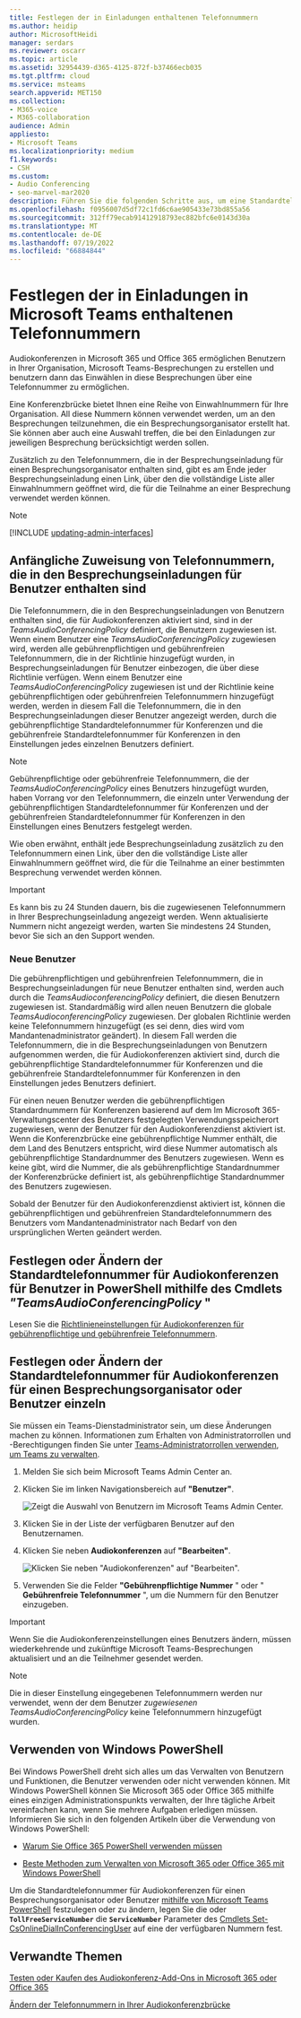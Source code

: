 ```yaml
---
title: Festlegen der in Einladungen enthaltenen Telefonnummern
ms.author: heidip
author: MicrosoftHeidi
manager: serdars
ms.reviewer: oscarr
ms.topic: article
ms.assetid: 32954439-d365-4125-872f-b37466ecb035
ms.tgt.pltfrm: cloud
ms.service: msteams
search.appverid: MET150
ms.collection:
- M365-voice
- M365-collaboration
audience: Admin
appliesto:
- Microsoft Teams
ms.localizationpriority: medium
f1.keywords:
- CSH
ms.custom:
- Audio Conferencing
- seo-marvel-mar2020
description: Führen Sie die folgenden Schritte aus, um eine Standardtelefonnummer für Anrufer für die Teilnahme an einer Microsoft Teams-Besprechung zu erstellen.
ms.openlocfilehash: f0956007d5df72c1fd6c6ae905433e73bd855a56
ms.sourcegitcommit: 312ff79ecab91412918793ec882bfc6e0143d30a
ms.translationtype: MT
ms.contentlocale: de-DE
ms.lasthandoff: 07/19/2022
ms.locfileid: "66884844"
---
```

# <a name="set-the-phone-numbers-included-on-invites-in-microsoft-teams"></a>Festlegen der in Einladungen in Microsoft Teams enthaltenen Telefonnummern

Audiokonferenzen in Microsoft 365 und Office 365 ermöglichen Benutzern in Ihrer Organisation, Microsoft Teams-Besprechungen zu erstellen und benutzern dann das Einwählen in diese Besprechungen über eine Telefonnummer zu ermöglichen.

Eine Konferenzbrücke bietet Ihnen eine Reihe von Einwahlnummern für Ihre Organisation. All diese Nummern können verwendet werden, um an den Besprechungen teilzunehmen, die ein Besprechungsorganisator erstellt hat. Sie können aber auch eine Auswahl treffen, die bei den Einladungen zur jeweiligen Besprechung berücksichtigt werden sollen.

Zusätzlich zu den Telefonnummern, die in der Besprechungseinladung für einen Besprechungsorganisator enthalten sind, gibt es am Ende jeder Besprechungseinladung einen Link, über den die vollständige Liste aller Einwahlnummern geöffnet wird, die für die Teilnahme an einer Besprechung verwendet werden können.

> [!NOTE]
> [!INCLUDE [updating-admin-interfaces](includes/updating-admin-interfaces.md)]

## <a name="initial-assignment-of-phone-numbers-that-are-included-in-the-meeting-invites-for-users"></a>Anfängliche Zuweisung von Telefonnummern, die in den Besprechungseinladungen für Benutzer enthalten sind

Die Telefonnummern, die in den Besprechungseinladungen von Benutzern enthalten sind, die für Audiokonferenzen aktiviert sind, sind in der *TeamsAudioConferencingPolicy* definiert, die Benutzern zugewiesen ist. Wenn einem Benutzer eine *TeamsAudioConferencingPolicy* zugewiesen wird, werden alle gebührenpflichtigen und gebührenfreien Telefonnummern, die in der Richtlinie hinzugefügt wurden, in Besprechungseinladungen für Benutzer einbezogen, die über diese Richtlinie verfügen. Wenn einem Benutzer eine *TeamsAudioConferencingPolicy* zugewiesen ist und der Richtlinie keine gebührenpflichtigen oder gebührenfreien Telefonnummern hinzugefügt werden, werden in diesem Fall die Telefonnummern, die in den Besprechungseinladungen dieser Benutzer angezeigt werden, durch die gebührenpflichtige Standardtelefonnummer für Konferenzen und die gebührenfreie Standardtelefonnummer für Konferenzen in den Einstellungen jedes einzelnen Benutzers definiert.

> [!NOTE]
> Gebührenpflichtige oder gebührenfreie Telefonnummern, die der *TeamsAudioConferencingPolicy* eines Benutzers hinzugefügt wurden, haben Vorrang vor den Telefonnummern, die einzeln unter Verwendung der gebührenpflichtigen Standardtelefonnummer für Konferenzen und der gebührenfreien Standardtelefonnummer für Konferenzen in den Einstellungen eines Benutzers festgelegt werden.

Wie oben erwähnt, enthält jede Besprechungseinladung zusätzlich zu den Telefonnummern einen Link, über den die vollständige Liste aller Einwahlnummern geöffnet wird, die für die Teilnahme an einer bestimmten Besprechung verwendet werden können.

> [!IMPORTANT]
> Es kann bis zu 24 Stunden dauern, bis die zugewiesenen Telefonnummern in Ihrer Besprechungseinladung angezeigt werden. Wenn aktualisierte Nummern nicht angezeigt werden, warten Sie mindestens 24 Stunden, bevor Sie sich an den Support wenden.

### <a name="new-users"></a>Neue Benutzer

Die gebührenpflichtigen und gebührenfreien Telefonnummern, die in Besprechungseinladungen für neue Benutzer enthalten sind, werden auch durch die *TeamsAudioconferencingPolicy* definiert, die diesen Benutzern zugewiesen ist. Standardmäßig wird allen neuen Benutzern die globale *TeamsAudioconferencingPolicy* zugewiesen. Der globalen Richtlinie werden keine Telefonnummern hinzugefügt (es sei denn, dies wird vom Mandantenadministrator geändert). In diesem Fall werden die Telefonnummern, die in die Besprechungseinladungen von Benutzern aufgenommen werden, die für Audiokonferenzen aktiviert sind, durch die gebührenpflichtige Standardtelefonnummer für Konferenzen und die gebührenfreie Standardtelefonnummer für Konferenzen in den Einstellungen jedes Benutzers definiert.

Für einen neuen Benutzer werden die gebührenpflichtigen Standardnummern für Konferenzen basierend auf dem Im Microsoft 365-Verwaltungscenter des Benutzers festgelegten Verwendungsspeicherort zugewiesen, wenn der Benutzer für den Audiokonferenzdienst aktiviert ist. Wenn die Konferenzbrücke eine gebührenpflichtige Nummer enthält, die dem Land des Benutzers entspricht, wird diese Nummer automatisch als gebührenpflichtige Standardnummer des Benutzers zugewiesen. Wenn es keine gibt, wird die Nummer, die als gebührenpflichtige Standardnummer der Konferenzbrücke definiert ist, als gebührenpflichtige Standardnummer des Benutzers zugewiesen.  

Sobald der Benutzer für den Audiokonferenzdienst aktiviert ist, können die gebührenpflichtigen und gebührenfreien Standardtelefonnummern des Benutzers vom Mandantenadministrator nach Bedarf von den ursprünglichen Werten geändert werden.

## <a name="set-or-change-the-default-audio-conferencing-phone-number-for-users-in-powershell-using-the-teamsaudioconferencingpolicy-cmdlet"></a>Festlegen oder Ändern der Standardtelefonnummer für Audiokonferenzen für Benutzer in PowerShell mithilfe des Cmdlets *"TeamsAudioConferencingPolicy* "

Lesen Sie die [Richtlinieneinstellungen für Audiokonferenzen für gebührenpflichtige und gebührenfreie Telefonnummern](audio-conferencing-toll-free-numbers-policy.md).

## <a name="set-or-change-the-default-audio-conferencing-phone-number-for-a-meeting-organizer-or-user-individually"></a>Festlegen oder Ändern der Standardtelefonnummer für Audiokonferenzen für einen Besprechungsorganisator oder Benutzer einzeln

Sie müssen ein Teams-Dienstadministrator sein, um diese Änderungen machen zu können. Informationen zum Erhalten von Administratorrollen und -Berechtigungen finden Sie unter [Teams-Administratorrollen verwenden, um Teams zu verwalten](./using-admin-roles.md).

1. Melden Sie sich beim Microsoft Teams Admin Center an.

2. Klicken Sie im linken Navigationsbereich auf **"Benutzer"**.

    ![Zeigt die Auswahl von Benutzern im Microsoft Teams Admin Center.](media/Admin-users.png)

3. Klicken Sie in der Liste der verfügbaren Benutzer auf den Benutzernamen.

4. Klicken Sie neben **Audiokonferenzen** auf **"Bearbeiten"**.

    ![Klicken Sie neben "Audiokonferenzen" auf "Bearbeiten".](media/teams-set-phone-numbers-on-invites-image3.png)

5. Verwenden Sie die Felder **"Gebührenpflichtige Nummer** " oder " **Gebührenfreie Telefonnummer** ", um die Nummern für den Benutzer einzugeben.

> [!IMPORTANT]
> Wenn Sie die Audiokonferenzeinstellungen eines Benutzers ändern, müssen wiederkehrende und zukünftige Microsoft Teams-Besprechungen aktualisiert und an die Teilnehmer gesendet werden.

> [!NOTE]
> Die in dieser Einstellung eingegebenen Telefonnummern werden nur verwendet, wenn der dem Benutzer *zugewiesenen TeamsAudioConferencingPolicy* keine Telefonnummern hinzugefügt wurden.

## <a name="want-to-use-windows-powershell"></a>Verwenden von Windows PowerShell

Bei Windows PowerShell dreht sich alles um das Verwalten von Benutzern und Funktionen, die Benutzer verwenden oder nicht verwenden können. Mit Windows PowerShell können Sie Microsoft 365 oder Office 365 mithilfe eines einzigen Administrationspunkts verwalten, der Ihre tägliche Arbeit vereinfachen kann, wenn Sie mehrere Aufgaben erledigen müssen. Informieren Sie sich in den folgenden Artikeln über die Verwendung von Windows PowerShell:

- [Warum Sie Office 365 PowerShell verwenden müssen](/microsoft-365/enterprise/why-you-need-to-use-microsoft-365-powershell)

- [Beste Methoden zum Verwalten von Microsoft 365 oder Office 365 mit Windows PowerShell](/previous-versions//dn568025(v=technet.10))

Um die Standardtelefonnummer für Audiokonferenzen für einen Besprechungsorganisator oder Benutzer [mithilfe von Microsoft Teams PowerShell](/powershell/module/teams/?view=teams-ps) festzulegen oder zu ändern, legen Sie die oder **`TollFreeServiceNumber`** die **`ServiceNumber`** Parameter des [Cmdlets Set-CsOnlineDialInConferencingUser](/powershell/module/skype/set-CsOnlineDialInConferencingUser?view=skype-ps) auf eine der verfügbaren Nummern fest.

## <a name="related-topics"></a>Verwandte Themen

[Testen oder Kaufen des Audiokonferenz-Add-Ons in Microsoft 365 oder Office 365](/SkypeForBusiness/audio-conferencing-in-office-365/try-or-purchase-audio-conferencing-in-office-365)

[Ändern der Telefonnummern in Ihrer Audiokonferenzbrücke](change-the-phone-numbers-on-your-audio-conferencing-bridge.md)
